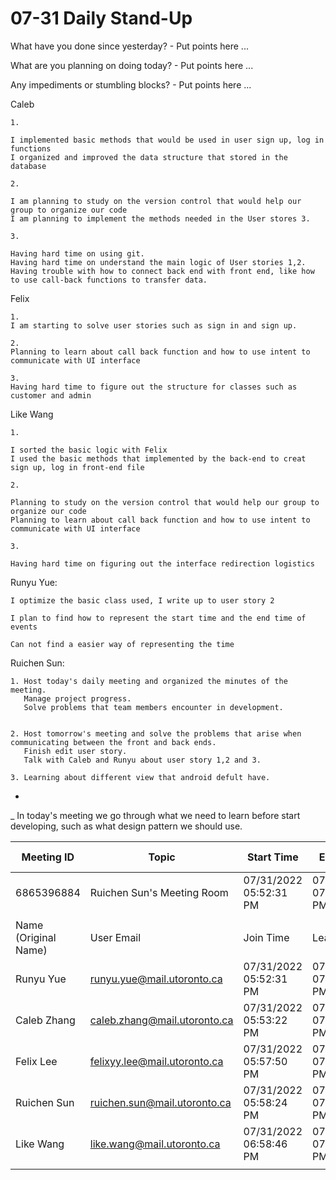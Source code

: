 # 07-31 Daily Stand-Up

What have you done since yesterday? - Put points here ...

What are you planning on doing today? - Put points here ...

Any impediments or stumbling blocks? - Put points here ...


Caleb

    1.

    I implemented basic methods that would be used in user sign up, log in functions
    I organized and improved the data structure that stored in the database

    2.

    I am planning to study on the version control that would help our group to organize our code
    I am planning to implement the methods needed in the User stores 3.

    3.

    Having hard time on using git.
    Having hard time on understand the main logic of User stories 1,2.
    Having trouble with how to connect back end with front end, like how to use call-back functions to transfer data.

Felix

  	1.
 	I am starting to solve user stories such as sign in and sign up.
  
 	2.
 	Planning to learn about call back function and how to use intent to communicate with UI interface
 	 
 	3.
	Having hard time to figure out the structure for classes such as customer and admin 
  
Like Wang

    1.

    I sorted the basic logic with Felix
    I used the basic methods that implemented by the back-end to creat sign up, log in front-end file

    2.

    Planning to study on the version control that would help our group to organize our code
    Planning to learn about call back function and how to use intent to communicate with UI interface

    3.

    Having hard time on figuring out the interface redirection logistics

Runyu Yue:

	I optimize the basic class used, I write up to user story 2
	
	I plan to find how to represent the start time and the end time of events
	
	Can not find a easier way of representing the time

Ruichen Sun:

    1. Host today's daily meeting and organized the minutes of the meeting. 
       Manage project progress.
       Solve problems that team members encounter in development.
       
    
    2. Host tomorrow's meeting and solve the problems that arise when communicating between the front and back ends. 
       Finish edit user story.
       Talk with Caleb and Runyu about user story 1,2 and 3.
   	
    3. Learning about different view that android defult have.
    
-
_ In today's meeting we go through what we need to learn before start developing, such as what design pattern we should use.

| Meeting ID           | Topic                        | Start Time             | End Time               | User Email                   | Duration (Minutes) | Participants     |
|----------------------|------------------------------|------------------------|------------------------|------------------------------|--------------------|------------------|
| 6865396884           | Ruichen Sun's Meeting Room          | 07/31/2022 05:52:31 PM | 07/31/2022 07:47:25 PM | ruichen.sun@mail.utoronto.ca | 115                | 5                |
|                      |                              |                        |                        |                              |                    |                  |
| Name (Original Name) | User Email                   | Join Time              | Leave Time             | Duration (Minutes)           | Guest              | In Waiting Room  |
| Runyu Yue            | runyu.yue@mail.utoronto.ca   | 07/31/2022 05:52:31 PM | 07/31/2022 07:25:37 PM | 94                           | No                 | No               |
| Caleb Zhang          | caleb.zhang@mail.utoronto.ca | 07/31/2022 05:53:22 PM | 07/31/2022 07:25:37 PM | 93                           | No                 | No               |
| Felix Lee            | felixyy.lee@mail.utoronto.ca | 07/31/2022 05:57:50 PM | 07/31/2022 07:47:24 PM | 110                          | No                 | No               |
| Ruichen Sun          | ruichen.sun@mail.utoronto.ca | 07/31/2022 05:58:24 PM | 07/31/2022 07:47:25 PM | 110                          | No                 | No               |
| Like Wang            | like.wang@mail.utoronto.ca   | 07/31/2022 06:58:46 PM | 07/31/2022 07:47:25 PM | 49                           | No                 | No               |
|                      |                              |                        |                        |                              |                    |                  |

